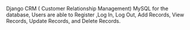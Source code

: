 Django CRM ( Customer Relationship Management)
MySQL for the database, Users are able to Register ,Log In, Log Out, Add Records, View Records, Update Records, and Delete Records.
